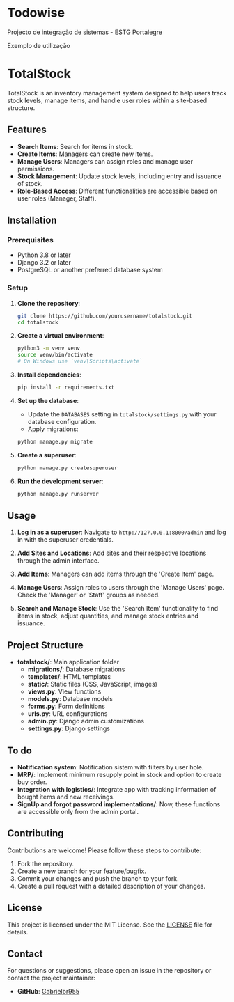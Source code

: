 # Todowise
Projecto de integração de sistemas - ESTG Portalegre

Exemplo de utilização

# TotalStock

TotalStock is an inventory management system designed to help users track stock levels, manage items, and handle user roles within a site-based structure.

## Features

- **Search Items**: Search for items in stock.
- **Create Items**: Managers can create new items.
- **Manage Users**: Managers can assign roles and manage user permissions.
- **Stock Management**: Update stock levels, including entry and issuance of stock.
- **Role-Based Access**: Different functionalities are accessible based on user roles (Manager, Staff).

## Installation

### Prerequisites

- Python 3.8 or later
- Django 3.2 or later
- PostgreSQL or another preferred database system

### Setup

1. **Clone the repository**:

    ```sh
    git clone https://github.com/yourusername/totalstock.git
    cd totalstock
    ```

2. **Create a virtual environment**:

    ```sh
    python3 -m venv venv
    source venv/bin/activate  
   # On Windows use `venv\Scripts\activate`
    ```

3. **Install dependencies**:

    ```sh
    pip install -r requirements.txt
    ```

4. **Set up the database**:

    - Update the `DATABASES` setting in `totalstock/settings.py` with your database configuration.
    - Apply migrations:

    ```sh
    python manage.py migrate
    ```

5. **Create a superuser**:

    ```sh
    python manage.py createsuperuser
    ```

6. **Run the development server**:

    ```sh
    python manage.py runserver
    ```

## Usage

1. **Log in as a superuser**: Navigate to `http://127.0.0.1:8000/admin` and log in with the superuser credentials.

2. **Add Sites and Locations**: Add sites and their respective locations through the admin interface.

3. **Add Items**: Managers can add items through the 'Create Item' page.

4. **Manage Users**: Assign roles to users through the 'Manage Users' page. Check the 'Manager' or 'Staff' groups as needed.

5. **Search and Manage Stock**: Use the 'Search Item' functionality to find items in stock, adjust quantities, and manage stock entries and issuance.

## Project Structure

- **totalstock/**: Main application folder
    - **migrations/**: Database migrations
    - **templates/**: HTML templates
    - **static/**: Static files (CSS, JavaScript, images)
    - **views.py**: View functions
    - **models.py**: Database models
    - **forms.py**: Form definitions
    - **urls.py**: URL configurations
    - **admin.py**: Django admin customizations
    - **settings.py**: Django settings

## To do
- **Notification system**: Notification sistem with filters by user hole.
- **MRP/**: Implement minimum resupply point in stock and option to create buy order.
- **Integration with logistics/**: Integrate app with tracking information of bought items and new receivings.
- **SignUp and forgot password implementations/**: Now, these functions are accessible only from the admin portal.

## Contributing

Contributions are welcome! Please follow these steps to contribute:

1. Fork the repository.
2. Create a new branch for your feature/bugfix.
3. Commit your changes and push the branch to your fork.
4. Create a pull request with a detailed description of your changes.

## License

This project is licensed under the MIT License. See the [LICENSE](LICENSE) file for details.


## Contact

For questions or suggestions, please open an issue in the repository or contact the project maintainer:

- **GitHub**: [Gabrielbr955](https://github.com/yourusername)
